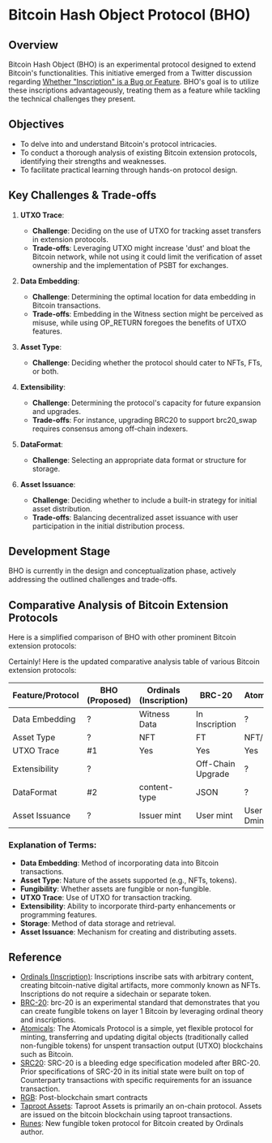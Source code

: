 # Bitcoin Hash Object Protocol (BHO)

## Overview
Bitcoin Hash Object (BHO) is an experimental protocol designed to extend Bitcoin's functionalities. This initiative emerged from a Twitter discussion regarding [Whether "Inscription" is a Bug or Feature](https://twitter.com/jolestar/status/1732711942563959185). BHO's goal is to utilize these inscriptions advantageously, treating them as a feature while tackling the technical challenges they present.

## Objectives
- To delve into and understand Bitcoin's protocol intricacies.
- To conduct a thorough analysis of existing Bitcoin extension protocols, identifying their strengths and weaknesses.
- To facilitate practical learning through hands-on protocol design.

## Key Challenges & Trade-offs

1. **UTXO Trace**: 
   - **Challenge**: Deciding on the use of UTXO for tracking asset transfers in extension protocols.
   - **Trade-offs**: Leveraging UTXO might increase 'dust' and bloat the Bitcoin network, while not using it could limit the verification of asset ownership and the implementation of PSBT for exchanges.

2. **Data Embedding**: 
   - **Challenge**: Determining the optimal location for data embedding in Bitcoin transactions.
   - **Trade-offs**: Embedding in the Witness section might be perceived as misuse, while using OP_RETURN foregoes the benefits of UTXO features.

3. **Asset Type**: 
   - **Challenge**: Deciding whether the protocol should cater to NFTs, FTs, or both.

4. **Extensibility**: 
   - **Challenge**: Determining the protocol's capacity for future expansion and upgrades.
   - **Trade-offs**: For instance, upgrading BRC20 to support brc20_swap requires consensus among off-chain indexers.

5. **DataFormat**: 
   - **Challenge**: Selecting an appropriate data format or structure for storage.

6. **Asset Issuance**: 
   - **Challenge**: Deciding whether to include a built-in strategy for initial asset distribution.
   - **Trade-offs**: Balancing decentralized asset issuance with user participation in the initial distribution process.

## Development Stage
BHO is currently in the design and conceptualization phase, actively addressing the outlined challenges and trade-offs.

## Comparative Analysis of Bitcoin Extension Protocols
Here is a simplified comparison of BHO with other prominent Bitcoin extension protocols:

Certainly! Here is the updated comparative analysis table of various Bitcoin extension protocols:

| Feature/Protocol   | BHO (Proposed) | Ordinals (Inscription) | BRC-20            | Atomicals      | SRC20    | RGB             | Taproot Assets | Runes     |
|--------------------|----------------|------------------------|--------------------|----------------|----------|-----------------|----------------| -------- |
| Data Embedding     | ?              | Witness Data           | In Inscription     | ?              | pubkey   | ?               | ?              | OP_RETURN|
| Asset Type         | ?              | NFT                    | FT                 | NFT/FT         | FT       | ?               | FT             | FT       |
| UTXO Trace         | #1             | Yes                    | Yes                | Yes            | Yes      | ?               | Yes            | No       |
| Extensibility      | ?              |                        | Off-Chain Upgrade  | ?              | ?        | Contract        | ?              | ?        |
| DataFormat         | #2              | content-type           | JSON               | ?              | JSON     | ?               | ?              | ?        |
| Asset Issuance     | ?              | Issuer mint            | User mint          | User PoW Dmint | ?        | ?               | ?              | ?        |


### Explanation of Terms:
- **Data Embedding**: Method of incorporating data into Bitcoin transactions.
- **Asset Type**: Nature of the assets supported (e.g., NFTs, tokens).
- **Fungibility**: Whether assets are fungible or non-fungible.
- **UTXO Trace**: Use of UTXO for transaction tracking.
- **Extensibility**: Ability to incorporate third-party enhancements or programming features.
- **Storage**: Method of data storage and retrieval.
- **Asset Issuance**: Mechanism for creating and distributing assets.


## Reference

* [Ordinals (Inscription)](https://docs.ordinals.com/): Inscriptions inscribe sats with arbitrary content, creating bitcoin-native digital artifacts, more commonly known as NFTs. Inscriptions do not require a sidechain or separate token.
* [BRC-20](https://layer1.gitbook.io/layer1-foundation/protocols/brc-20/documentation): brc-20 is an experimental standard that demonstrates that you can create fungible tokens on layer 1 Bitcoin by leveraging ordinal theory and inscriptions.
* [Atomicals](https://docs.atomicals.xyz/): The Atomicals Protocol is a simple, yet flexible protocol for minting, transferring and updating digital objects (traditionally called non-fungible tokens) for unspent transaction output (UTXO) blockchains such as Bitcoin. 
* [SRC20](https://github.com/hydren-crypto/stampchain/blob/main/docs/src20.md): SRC-20 is a bleeding edge specification modeled after BRC-20. Prior specifications of SRC-20 in its initial state were built on top of Counterparty transactions with specific requirements for an issuance transaction.
* [RGB](https://rgb.tech/): Post-blockchain smart contracts
* [Taproot Assets](https://docs.lightning.engineering/the-lightning-network/taproot-assets/taproot-assets-protocol): Taproot Assets is primarily an on-chain protocol. Assets are issued on the bitcoin blockchain using taproot transactions.
* [Runes](https://rodarmor.com/blog/runes/): New fungible token protocol for Bitcoin created by Ordinals author.